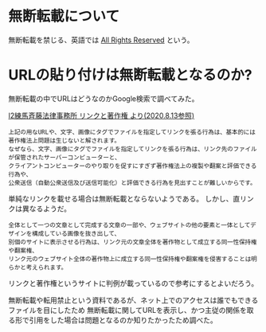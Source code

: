 # 無断転載について

無断転載を禁じる、英語では [All Rights Reserved](https://ejje.weblio.jp/content/all+rights+reserved) という。

# URLの貼り付けは無断転載となるのか?

無断転載の中でURLはどうなのかGoogle検索で調べてみた。

[I2練馬斉藤法律事務所 リンクと著作権 より(2020.8.13参照)](https://i2law.con10ts.com/2018/07/29/%E3%83%AA%E3%83%B3%E3%82%AF%E3%81%A8%E8%91%97%E4%BD%9C%E6%A8%A9/)

```
上記の用なURLや、文字、画像にタグでファイルを指定してリンクを張る行為は、基本的には著作権法上問題は生じないと解されます。
なぜなら、文字、画像にタグでファイルを指定してリンクを張る行為は、リンク先のファイルが保管されたサーバーコンピューターと、
クライアントコンピューターのやり取りを促すにすぎず著作権法上の複製や翻案と評価できる行為や、
公衆送信（自動公衆送信及び送信可能化）と評価できる行為を見出すことが難しいからです。
```

単純なリンクを載せる場合は無断転載とならないようである。
しかし、直リンクは異なるようだ。

```
全体として一つの文章として完成する文章の一部や、ウェブサイトの他の要素と一体としてデザインを構成している画像を抜き出して、
別個のサイトに表示させる行為は、リンク元の文章全体を著作物として成立する同一性保持権や翻案権、
リンク元のウェブサイト全体の著作物上に成立する同一性保持権や翻案権を侵害することは明らかと考えられます。
```

リンクと著作権というサイトに判例が載っているので参考にするとよいだろう。

無断転載や転用禁止という資料であるが、ネット上でのアクセスは誰でもできるファイルを目にしたため
無断転載に関してURLを表示し、かつ主従の関係を取る形で引用をした場合は問題となるのか知りたかったため調べた。

